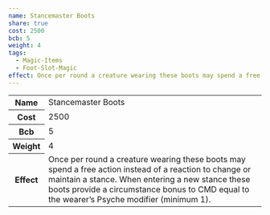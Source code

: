 ```yaml
---
name: Stancemaster Boots
share: true
cost: 2500
bcb: 5
weight: 4
tags:
  - Magic-Items
  - Foot-Slot-Magic
effect: Once per round a creature wearing these boots may spend a free action instead of a reaction to change or maintain a stance. When entering a new stance these boots provide a circumstance bonus to CMD equal to the wearer’s Psyche modifier (minimum 1).
---
```

<p><span dir="ltr" style="overflow-x: auto;"><table><tbody><tr><th dir="ltr">Name</th><td dir="ltr">Stancemaster Boots</td></tr><tr><th dir="ltr">Cost</th><td dir="auto">2500</td></tr><tr><th dir="ltr">Bcb</th><td dir="auto">5</td></tr><tr><th dir="ltr">Weight</th><td dir="auto">4</td></tr><tr><th dir="ltr">Effect</th><td dir="ltr">Once per round a creature wearing these boots may spend a free action instead of a reaction to change or maintain a stance. When entering a new stance these boots provide a circumstance bonus to CMD equal to the wearer’s Psyche modifier (minimum 1).</td></tr></tbody></table></span></p>